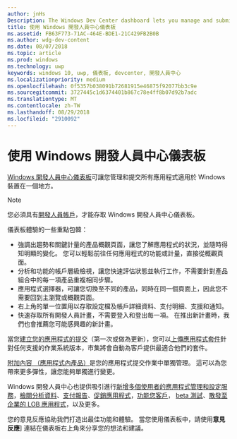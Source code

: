 ```yaml
---
author: jnHs
Description: The Windows Dev Center dashboard lets you manage and submit all of your apps for Windows devices in one place.
title: 使用 Windows 開發人員中心儀表板
ms.assetid: FB63F773-71AC-464E-BDE1-21C429FB2B0B
ms.author: wdg-dev-content
ms.date: 08/07/2018
ms.topic: article
ms.prod: windows
ms.technology: uwp
keywords: windows 10, uwp, 儀表板, devcenter, 開發人員中心
ms.localizationpriority: medium
ms.openlocfilehash: 0f5357b038091b72681915e46875f92077bb3c9e
ms.sourcegitcommit: 3727445c1d6374401b867c78e4ff8b07d92b7adc
ms.translationtype: MT
ms.contentlocale: zh-TW
ms.lasthandoff: 08/29/2018
ms.locfileid: "2910092"
---
```

# <a name="using-the-windows-dev-center-dashboard"></a>使用 Windows 開發人員中心儀表板


[Windows 開發人員中心儀表板](https://partner.microsoft.com/dashboard)可讓您管理和提交所有應用程式適用於 Windows 裝置在一個地方。

> [!NOTE]
> 您必須具有[開發人員帳戶](http://go.microsoft.com/fwlink/p/?LinkId=615100)，才能存取 Windows 開發人員中心儀表板。

儀表板體驗的一些重點包韓：

- 強調出趨勢和關鍵計量的產品概觀頁面，讓您了解應用程式的狀況，並隨時得知明顯的變化。 您可以輕鬆前往任何應用程式的功能或計量，直接從概觀頁面。
- 分析和功能的帳戶層級檢視，讓您快速評估狀態並執行工作，不需要針對產品組合中的每一項產品重複相同步驟。
- 應用程式選擇器，可讓您切換至不同的產品，同時在同一個頁面上，因此您不需要回到主瀏覽或概觀頁面。
- 右上角的單一位置用以存取設定檔及帳戶詳細資料、支付明細、支援和通知。
- 快速存取所有開發人員計畫，不需要登入和登出每一項。 在推出新計畫時，我們也會推薦您可能感興趣的新計畫。

當您[建立您的應用程式的提交](app-submissions.md)（第一次或做為更新），您可以[上傳應用程式套件](upload-app-packages.md)針對任何支援的作業系統版本，市集將會自動為客戶提供最適合他們的套件。

[附加內容 （應用程式內產品）](add-on-submissions.md)是您的應用程式提交作業中單獨管理。 這可以為您帶來更多彈性，讓您能夠單獨進行變更。

Windows 開發人員中心也提供吸引進行[新增多個使用者](manage-account-users.md)[的應用程式管理和設定服務](app-management-and-services.md)，[檢閱分析資料](analytics.md)、[支付報告](payout-summary.md)、[促銷應用程式](attract-customers-and-promote-your-apps.md)，[功能您客戶](engage-with-your-customers.md)， [beta 測試](beta-testing-and-targeted-distribution.md)、[散發至企業的 LOB 應用程式](distribute-lob-apps-to-enterprises.md)，以及更多。

您的意見反應協助我們打造出最佳功能和體驗。 當您使用儀表板中，請使用**意見反應**] 連結在儀表板右上角來分享您的想法和建議。


 

 




